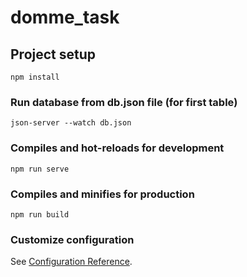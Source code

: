 # domme_task

## Project setup
```
npm install
```

### Run database from db.json file (for first table)
```
json-server --watch db.json
```

### Compiles and hot-reloads for development
```
npm run serve
```

### Compiles and minifies for production
```
npm run build
```

### Customize configuration
See [Configuration Reference](https://cli.vuejs.org/config/).
